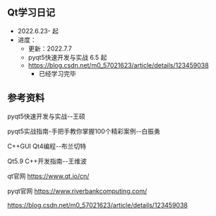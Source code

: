 ## Qt学习日记
* 2022.6.23- 起
* 进度：
  * 更新：2022.7.7
  * pyqt5快速开发与实战 
    6.5 起
  * https://blog.csdn.net/m0_57021623/article/details/123459038 
    * 已经学习完毕 

## 参考资料

pyqt5快速开发与实战--王硕

pyqt5实战指南-手把手教你掌握100个精彩案例--白振勇

C++GUI Qt4编程--布兰切特

Qt5.9 C++开发指南--王维波

qt官网
https://www.qt.io/cn/

pyqt官网
https://www.riverbankcomputing.com/

https://blog.csdn.net/m0_57021623/article/details/123459038